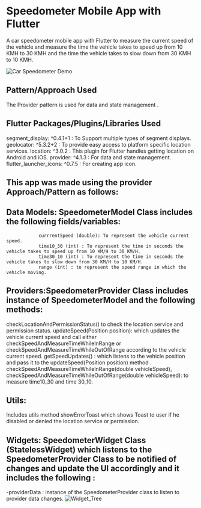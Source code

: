 # Speedometer Mobile App with Flutter

A car speedometer mobile app with Flutter to measure the current speed of the vehicle and measure the time the vehicle takes to speed up from 10 KMH to 30 KMH and the time the vehicle takes to slow down from 30 KMH to 10 KMH.

![Car Speedometer Demo](https://i.imgur.com/K0cV2M6.gif)

## Pattern/Approach Used 
The Provider pattern is used for data and state management .

## Flutter Packages/Plugins/Libraries Used

   segment_display: ^0.4.1+1 :	To Support multiple types of segment displays.
   geolocator: ^5.3.2+2	: To provide easy access to platform specific location services.
   location: ^3.0.2  : This plugin for Flutter handles getting location on Android and iOS.
   provider: ^4.1.3 :	For data and state management.
   flutter_launcher_icons: ^0.7.5	: For creating app icon.

## This app was made using the provider Approach/Pattern as follows:

## Data Models: SpeedometerModel Class includes the following fields/variables:
                currrentSpeed (double): To represent the vehicle current speed.
                time10_30 (int) : To represent the time in seconds the vehicle takes to speed up from 10 KM/H to 30 KM/H.
                time30_10 (int) : To represent the time in seconds the vehicle takes to slow down from 30 KM/H to 10 KM/H.
                range (int) : to represent the speed range in which the vehicle moving. 
## Providers:SpeedometerProvider Class includes instance of SpeedometerModel and the following methods: 
checkLocationAndPermissionStatus() to check the location service and permission status.
updateSpeed(Position position): which updates the vehicle current speed and call either checkSpeedAndMeasureTimeWhileInRange or checkSpeedAndMeasureTimeWhileOutOfRange according to the vehicle current speed.
getSpeedUpdates() : which listens to the vehicle position and pass it to the updateSpeed(Position position) method . 
checkSpeedAndMeasureTimeWhileInRange(double vehicleSpeed), checkSpeedAndMeasureTimeWhileOutOfRange(double vehicleSpeed): to measure time10_30 and time 30_10.
## Utils:
Includes utils method showErrorToast which shows Toast to user if he disabled or denied the location service or permission.  
## Widgets: SpeedometerWidget Class (StatelessWidget) which listens to the SpeedometerProvider Class to be notified of changes and update the UI accordingly and it includes the following :
-providerData : instance of the SpeedometerProvider class to listen to provider data changes.
![Widget_Tree](https://i.imgur.com/N9HCru0.png)

